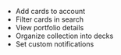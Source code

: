 - Add cards to account
- Filter cards in search
- View portfolio details
- Organize collection into decks
- Set custom notifications